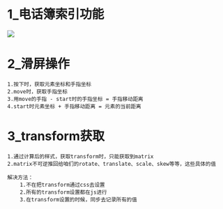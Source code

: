 # 1_电话簿索引功能	
![](https://github.com/ygl1992/mobileNativeJS/blob/master/%E7%AC%AC2%E8%8A%82%20touchEvent%E5%AE%9E%E6%88%98%E5%BC%80%E5%8F%91/images/pic1.jpg?raw=true)

# 2_滑屏操作
	1.按下时，获取元素坐标和手指坐标
	2.move时，获取手指坐标
	3.用move的手指 - start时的手指坐标 = 手指移动距离
	4.start时元素坐标 + 手指移动距离 = 元素的当前距离

# 3_transform获取
	1.通过计算后的样式，获取transform时，只能获取到matrix
	2.matrix不可逆推回给咱们的rotate、translate、scale、skew等等，这些具体的值

	解决方法：
		1.不在把transform通过css去设置
		2.所有的transform设置都在js进行
		3.在transform设置的时候，同步去记录所有的值